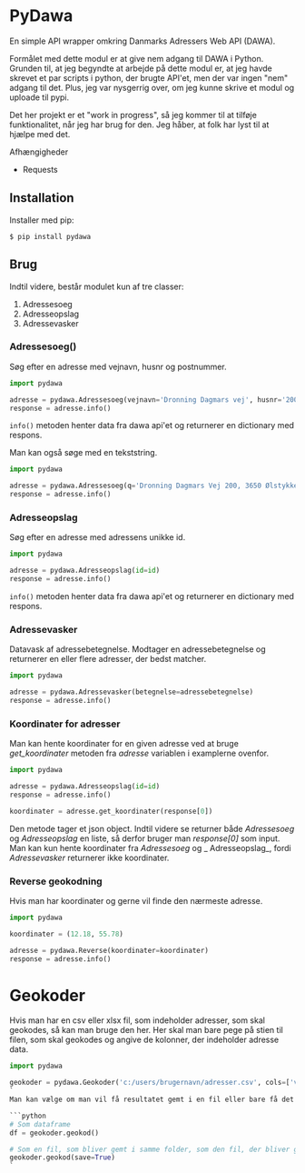 PyDawa
======
En simple API wrapper omkring Danmarks Adressers Web API (DAWA).

Formålet med dette modul er at give nem adgang til DAWA i Python. Grunden til, at jeg begyndte at arbejde på dette modul er, at jeg havde skrevet et par scripts i python, der brugte API'et, men der var ingen "nem" adgang til det. Plus, jeg var nysgerrig over, om jeg kunne skrive et modul og uploade til pypi.

Det her projekt er et "work in progress", så jeg kommer til at tilføje funktionalitet, når jeg har brug for den. Jeg håber, at folk har lyst til at hjælpe med det.

Afhængigheder
* Requests

Installation
----
Installer med pip:

```$ pip install pydawa```

Brug
-----

Indtil videre, består modulet kun af tre classer:

1. Adressesoeg
2. Adresseopslag
3. Adressevasker

### Adressesoeg()
Søg efter en adresse med vejnavn, husnr og postnummer.

```python
import pydawa

adresse = pydawa.Adressesoeg(vejnavn='Dronning Dagmars vej', husnr='200', postnr='3650')
response = adresse.info()
```
`info()` metoden henter data fra dawa api'et og returnerer en dictionary med respons.

Man kan også søge med en tekststring.
```python
import pydawa

adresse = pydawa.Adressesoeg(q='Dronning Dagmars Vej 200, 3650 Ølstykke')
response = adresse.info()
```

### Adresseopslag
Søg efter en adresse med adressens unikke id.

```python
import pydawa

adresse = pydawa.Adresseopslag(id=id)
response = adresse.info()
```
`info()` metoden henter data fra dawa api'et og returnerer en dictionary med respons.

### Adressevasker
Datavask af adressebetegnelse. Modtager en adressebetegnelse og returnerer en eller flere adresser, der bedst matcher.

```python
import pydawa

adresse = pydawa.Adressevasker(betegnelse=adressebetegnelse)
response = adresse.info()
```

### Koordinater for adresser
Man kan hente koordinater for en given adresse ved at bruge _get_koordinater_ metoden fra _adresse_ variablen i examplerne ovenfor.

```python
import pydawa

adresse = pydawa.Adresseopslag(id=id)
response = adresse.info()

koordinater = adresse.get_koordinater(response[0])
```
Den metode tager et json object. Indtil videre se returner både _Adressesoeg_ og _Adresseopslag_ en liste, så derfor bruger man _response[0]_ som input. 
Man kan kun hente koordinater fra _Adressesoeg_ og _ Adresseopslag_, fordi _Adressevasker_ returnerer ikke koordinater.

### Reverse geokodning
Hvis man har koordinater og gerne vil finde den nærmeste adresse.

```python
import pydawa

koordinater = (12.18, 55.78)

adresse = pydawa.Reverse(koordinater=koordinater)
response = adresse.info()
```

Geokoder
=========
Hvis man har en csv eller xlsx fil, som indeholder adresser, som skal geokodes, så kan man bruge den her. Her skal man bare pege på stien til filen, som skal geokodes og angive de kolonner, der indeholder adresse data.

```python
import pydawa

geokoder = pydawa.Geokoder('c:/users/brugernavn/adresser.csv', cols=['vejnavn', 'husnr', 'postnr', 'bynavn'])
`
Man kan vælge om man vil få resultatet gemt i en fil eller bare få det returneret i en pandas dataframe.

```python
# Som dataframe
df = geokoder.geokod()

# Som en fil, som bliver gemt i samme folder, som den fil, der bliver gekodet
geokoder.geokod(save=True)
`